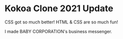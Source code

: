 # Kokoa Clone 2021 Update

CSS got so much better!
HTML & CSS are so much fun!

I made BABY CORPORATION's business messenger.
